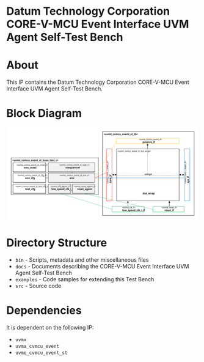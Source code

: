 # Datum Technology Corporation CORE-V-MCU Event Interface UVM Agent Self-Test Bench

# About
This IP contains the Datum Technology Corporation CORE-V-MCU Event Interface UVM Agent Self-Test Bench.

# Block Diagram
![alt text](./docs/tb_block_diagram.svg "CORE-V-MCU Event Interface UVM Agent Self-Test Bench")

# Directory Structure
* `bin` - Scripts, metadata and other miscellaneous files
* `docs` - Documents describing the CORE-V-MCU Event Interface UVM Agent Self-Test Bench
* `examples` - Code samples for extending this Test Bench
* `src` - Source code


# Dependencies
It is dependent on the following IP:

* `uvmx`
* `uvma_cvmcu_event`
* `uvme_cvmcu_event_st`